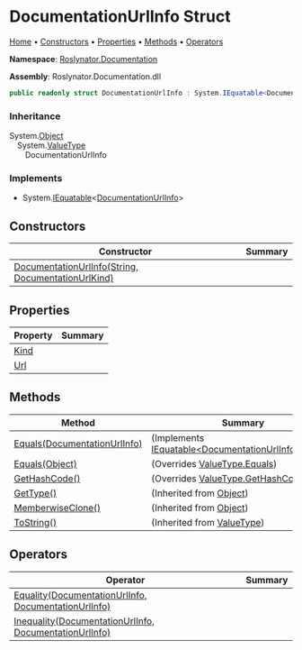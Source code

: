 <a name="_top"></a>

# DocumentationUrlInfo Struct

[Home](../../../README.md#_top) &#x2022; [Constructors](#constructors) &#x2022; [Properties](#properties) &#x2022; [Methods](#methods) &#x2022; [Operators](#operators)

**Namespace**: [Roslynator.Documentation](../README.md#_top)

**Assembly**: Roslynator\.Documentation\.dll

```csharp
public readonly struct DocumentationUrlInfo : System.IEquatable<DocumentationUrlInfo>
```

### Inheritance

System\.[Object](https://docs.microsoft.com/en-us/dotnet/api/system.object)\
&emsp;System\.[ValueType](https://docs.microsoft.com/en-us/dotnet/api/system.valuetype)\
&emsp;&emsp;DocumentationUrlInfo

### Implements

* System\.[IEquatable](https://docs.microsoft.com/en-us/dotnet/api/system.iequatable-1)\<[DocumentationUrlInfo](#_top)>

## Constructors

| Constructor | Summary |
| ----------- | ------- |
| [DocumentationUrlInfo(String, DocumentationUrlKind)](-ctor/README.md#_top) | |

## Properties

| Property | Summary |
| -------- | ------- |
| [Kind](Kind/README.md#_top) | |
| [Url](Url/README.md#_top) | |

## Methods

| Method | Summary |
| ------ | ------- |
| [Equals(DocumentationUrlInfo)](Equals/README.md#Roslynator_Documentation_DocumentationUrlInfo_Equals_Roslynator_Documentation_DocumentationUrlInfo_) |  \(Implements [IEquatable\<DocumentationUrlInfo>.Equals](https://docs.microsoft.com/en-us/dotnet/api/system.iequatable-1.equals)\) |
| [Equals(Object)](Equals/README.md#Roslynator_Documentation_DocumentationUrlInfo_Equals_System_Object_) |  \(Overrides [ValueType.Equals](https://docs.microsoft.com/en-us/dotnet/api/system.valuetype.equals)\) |
| [GetHashCode()](GetHashCode/README.md#_top) |  \(Overrides [ValueType.GetHashCode](https://docs.microsoft.com/en-us/dotnet/api/system.valuetype.gethashcode)\) |
| [GetType()](https://docs.microsoft.com/en-us/dotnet/api/system.object.gettype) |  \(Inherited from [Object](https://docs.microsoft.com/en-us/dotnet/api/system.object)\) |
| [MemberwiseClone()](https://docs.microsoft.com/en-us/dotnet/api/system.object.memberwiseclone) |  \(Inherited from [Object](https://docs.microsoft.com/en-us/dotnet/api/system.object)\) |
| [ToString()](https://docs.microsoft.com/en-us/dotnet/api/system.valuetype.tostring) |  \(Inherited from [ValueType](https://docs.microsoft.com/en-us/dotnet/api/system.valuetype)\) |

## Operators

| Operator | Summary |
| -------- | ------- |
| [Equality(DocumentationUrlInfo, DocumentationUrlInfo)](op_Equality/README.md#_top) | |
| [Inequality(DocumentationUrlInfo, DocumentationUrlInfo)](op_Inequality/README.md#_top) | |

